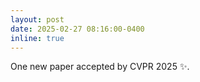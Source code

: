 ```yaml
---
layout: post
date: 2025-02-27 08:16:00-0400
inline: true
---
```


One new paper accepted by CVPR 2025 :sparkles:.